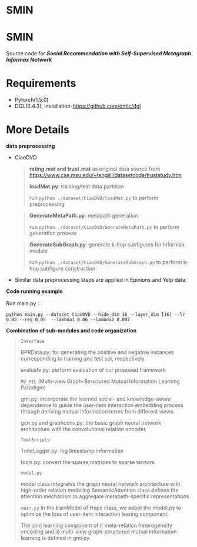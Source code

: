 # SMIN
# **SMIN**

Source code for ***Social Recommendation with Self-Supervised Metagraph Informax Network***

# Requirements

- Pytorch(1.5.0)
- DGL(0.4.3), installation-https://github.com/dmlc/dgl

# More Details

**data preprocessing**

- CiaoDVD

  > **rating.mat and trust.mat** as original data source from https://www.cse.msu.edu/~tangjili/datasetcode/truststudy.htm
  >
  > **loadMat.py**: training/test data partition
  >
  > run `python ./dataset/CiaoDVD/loadMat.py` to perform preprocessing

  > **GenerateMetaPath.py**: metapath generation
  >
  > run `python ./dataset/CiaoDVD/GenrateMetaPath.py` to perform generation process

  > **GenerateSubGraph.py**: generate k-hop subfigures for Informax module
  >
  > run `python ./dataset/CiaoDVD/GenerateSubGraph.py` to perform k-hop subfigure construction

- Similar data preprocessing steps are applied in Epinions and Yelp data.

**Code running example**

Run main.py：

```
python main.py --dataset CiaoDVD --hide_dim 16 --layer_dim [16] --lr 0.05 --reg 0.05  --lambda1 0.06 --lambda2 0.002 
```

**Combination of sub-modules and code organization**

> `Interface`
> 
> BPRData.py: for generating the positive and negative instances corresponding to training and test set, respectively
>
> evaluate.py: perform evaluation of our proposed framework
>
> `MV_MIL` (Multi-view Graph-Structured Mutual Information Learning Paradigm)
> 
> gmi.py: incorporate the learned social- and knowledge-aware dependence to guide the user-item interaction embedding process through deriving mutual information terms from different views.
>
> gcn.py and graphconv.py: the basic graph neural network architecture with the convolutional relation encoder
>
> `ToolScripts`
> 
> TimeLogger.py: log timestamp information
>
> tools.py: convert the sparse matrices to sparse tensors
>
> `model.py`
> 
> model class integrates the graph neural network architecture with high-order relation modeling
> SemanticAttention class defines the attention mechanism to aggregate metapath-specific representations
>
> `main.py`
> In the trainModel of Hope class, we adopt the model.py to optimize the loss of user-item interaction learing component.
>
> The joint learning component of i) meta-relation heterogeneity encoding and ii) multi-view graph-structured mutual information learning is defined in gmi.py. 

